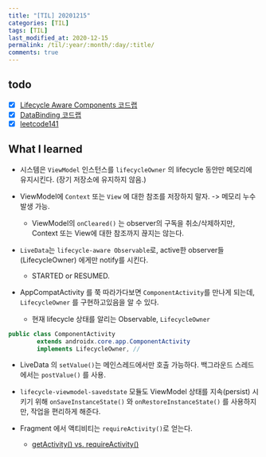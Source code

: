 ```yaml
---
title: "[TIL] 20201215"
categories: [TIL]
tags: [TIL]
last_modified_at: 2020-12-15
permalink: /til/:year/:month/:day/:title/
comments: true
---
```

## todo
- [X] [Lifecycle Aware Components 코드랩](https://codelabs.developers.google.com/codelabs/android-lifecycles)
- [X] [DataBinding 코드랩](https://codelabs.developers.google.com/codelabs/android-databinding) 
- [X] [leetcode141](https://leetcode.com/problems/linked-list-cycle/)

## What I learned
* 시스템은 `ViewModel` 인스턴스를 `lifecycleOwner` 의 lifecycle 동안만 메모리에 유지시킨다. (장기 저장소에 유지하지 않음.)

* ViewModel에 `Context` 또는 `View` 에 대한 참조를 저장하지 말자. -> 메모리 누수 발생 가능.
    * ViewModel의 `onCleared()` 는 observer의 구독을 취소/삭제하지만, Context 또는 View에 대한 참조까지 끊지는 않는다.

* `LiveData`는 `lifecycle-aware Observable`로, active한 observer들(LifecycleOwner) 에게만 notify를 시킨다.
    * STARTED or RESUMED.

* AppCompatActivity 를 쭉 따라가다보면 `ComponentActivity`를 만나게 되는데, `LifecycleOwner` 를 구현하고있음을 알 수 있다.
    * 현재 lifecycle 상태를 알리는 Observable, `LifecycleOwner`

```java
public class ComponentActivity 
        extends androidx.core.app.ComponentActivity
        implements LifecycleOwner, //
```

* LiveData 의 `setValue()`는 메인스레드에서만 호출 가능하다. 백그라운드 스레드에서는 `postValue()` 를 사용.

* `lifecycle-viewmodel-savedstate` 모듈도 ViewModel 상태를 지속(persist) 시키기 위해 `onSaveInstanceState()` 와 `onRestoreInstanceState()` 를 사용하지만, 작업을 편리하게 해준다.

* Fragment 에서 액티비티는 `requireActivity()`로 얻는다.
    * [getActivity() vs. requireActivity()](https://stackoverflow.com/questions/61045573/what-is-the-difference-between-requireactivity-and-onactivitycreated)
